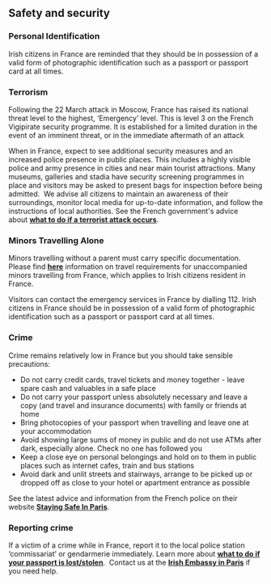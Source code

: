 ## Safety and security

### **Personal Identification**

Irish citizens in France are reminded that they should be in possession of a valid form of photographic identification such as a passport or passport card at all times.

### **Terrorism**

Following the 22 March attack in Moscow, France has raised its national threat level to the highest, ‘Emergency’ level. This is level 3 on the French Vigipirate security programme. It is established for a limited duration in the event of an imminent threat, or in the immediate aftermath of an attack

When in France, expect to see additional security measures and an increased police presence in public places. This includes a highly visible police and army presence in cities and near main tourist attractions. Many museums, galleries and stadia have security screening programmes in place and visitors may be asked to present bags for inspection before being admitted.  We advise all citizens to maintain an awareness of their surroundings, monitor local media for up-to-date information, and follow the instructions of local authorities. See the French government's advice about [**what to do if a terrorist attack occurs**](https://www.gouvernement.fr/risques/reagir-en-cas-dattaque-terroriste).

### **Minors Travelling Alone**

Minors travelling without a parent must carry specific documentation. Please find [**here**](https://www.service-public.fr/particuliers/vosdroits/F1359) information on travel requirements for unaccompanied minors travelling from France, which applies to Irish citizens resident in France.

Visitors can contact the emergency services in France by dialling 112. Irish citizens in France should be in possession of a valid form of photographic identification such as a passport or passport card at all times.

### **Crime**

Crime remains relatively low in France but you should take sensible precautions:

* Do not carry credit cards, travel tickets and money together - leave spare cash and valuables in a safe place
* Do not carry your passport unless absolutely necessary and leave a copy (and travel and insurance documents) with family or friends at home
* Bring photocopies of your passport when travelling and leave one at your accommodation
* Avoid showing large sums of money in public and do not use ATMs after dark, especially alone. Check no one has followed you
* Keep a close eye on personal belongings and hold on to them in public places such as internet cafes, train and bus stations
* Avoid dark and unlit streets and stairways, arrange to be picked up or dropped off as close to your hotel or apartment entrance as possible

See the latest advice and information from the French police on their website [**Staying Safe In Paris**](https://www.prefecturedepolice.interieur.gouv.fr/).

### **Reporting crime**

If a victim of a crime while in France, report it to the local police station ‘commissariat’ or gendarmerie immediately. Learn more about [**what to do if your passport is lost/stolen**](/en/dfa/overseas-travel/assistance-abroad/lost-stolen-passport/).  Contact us at the [**Irish Embassy in Paris**](/en/france/paris/) if you need help.